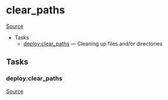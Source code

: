 <!-- DO NOT EDIT THIS FILE! -->
<!-- Instead edit recipe/deploy/clear_paths.php -->
<!-- Then run bin/docgen -->

# clear_paths

[Source](/recipe/deploy/clear_paths.php)



* Tasks
  * [deploy:clear_paths](#deployclear_paths) — Cleaning up files and/or directories


## Tasks
### deploy:clear_paths
[Source](https://github.com/deployphp/deployer/search?q=%22deploy%3Aclear_paths%22+in%3Afile+language%3Aphp+path%3Arecipe%2Fdeploy+filename%3Aclear_paths.php)





